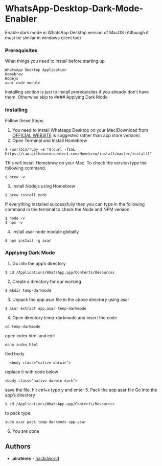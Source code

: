 # WhatsApp-Desktop-Dark-Mode-Enabler
Enable dark mode in WhatsApp Desktop version of MacOS
(Although it must be similar in windows client too)

### Prerequisites

What things you need to install before starting up

```
WhatsApp Desktop Application
Homebrew
Nodejs
asar node module
```
Installing section is just to install prerequisites if you already don't have them. Otherwise skip to #### Applying Dark Mode
### Installing
 
Follow these Steps:
1. You need to install Whatsapp Desktop on your Mac(Download from [OFFICIAL WEBSITE](https://www.whatsapp.com/download) is suggested rather than app store version).
2. Open Terminal and Install Homebrew
```
$ /usr/bin/ruby -e "$(curl -fsSL https://raw.githubusercontent.com/Homebrew/install/master/install)"
```
This will install Homebrew on your Mac. To check the version type the following command.
```
$ brew -v
```
3. Install Nodejs using Homebrew
```
$ brew install node
```
If everything installed successfully then you can type in the following command in the terminal to check the Node and NPM version.
```
$ node -v
$ npm -v
```
4. Install asar node module globally
```
$ npm install -g asar
```

### Applying Dark Mode
1. Go into the app’s directory
```
$ cd /Applications/WhatsApp.app/Contents/Resources
```
2. Create a directory for our working
```
$ mkdir temp-darkmode
```
3. Unpack the app.asar file in the above directory using asar
```
$ asar extract app.asar temp-darkmode 
```
4. Open directory temp-darkmode and insert the code
```
cd temp-darkmode
```
open index.html and edit
```
nano index.html
```
find body
```
  <body class="native darwin">
```
replace it with code below
  ```
  <body class="native darwin dark">
  ```
save the file, hit ctrl+x
type y and enter
5. Pack the app.asar file
Go into the app’s directory
```
$ cd /Applications/WhatsApp.app/Contents/Resources
```
to pack type
```
sudo asar pack temp-darkmode app.asar
```
6. You are done
    
## Authors

* **piraterex**  - [hackdworld](https://www.hackdworld-lk.blogspot.in)
